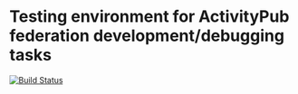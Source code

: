 # Testing environment for ActivityPub federation development/debugging tasks
[![Build Status](https://img.shields.io/docker/cloud/build/vitalyster/activitypub-test-environment.svg?style=for-the-badge)](https://cloud.docker.com/repository/docker/vitalyster/activitypub-test-environment)

